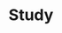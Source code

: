 ---
permalink: /study/
title: "Study"
layout: tags
author_profile: true
toc: true
toc_sticky: true
toc_label: "study"
---